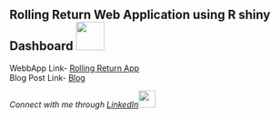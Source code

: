 <h2> Rolling Return Web Application using R shiny Dashboard <img src="https://media.giphy.com/media/mGcNjsfWAjY5AEZNw6/giphy.gif" width="50"></h2>

<p>WebbApp Link- <a href="https://datascience-arijit-sadhu.shinyapps.io/Rolling-Retuns-App/">Rolling Return App </a></br> Blog Post Link- <a href= "https://arijit-sadhu.medium.com/rolling-return-shiny-web-app-2026b07ea0f0">Blog</a></p>

<p><em>Connect with me through <a href="https://www.linkedin.com/in/arijit-sadhu/">LinkedIn</a><img src="https://media.giphy.com/media/fYSnHlufseco8Fh93Z/giphy.gif" width="30"></br>
</em></p>
